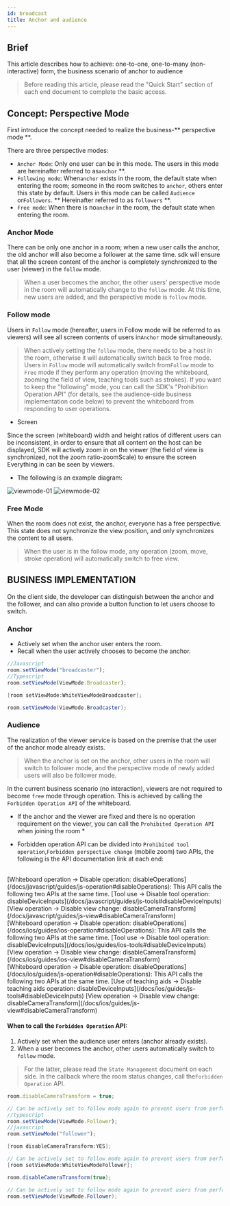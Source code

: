 ```yaml
---
id: broadcast
title: Anchor and audience
---
```


## Brief

This article describes how to achieve: one-to-one, one-to-many (non-interactive) form, the business scenario of anchor to audience

> Before reading this article, please read the "Quick Start" section of each end document to complete the basic access.

## Concept: Perspective Mode <span class = "anchor" id = "viewmode">

First introduce the concept needed to realize the business-** perspective mode **.

There are three perspective modes:

* `Anchor Mode`: Only one user can be in this mode. The users in this mode are hereinafter referred to as`anchor` **.
* `Following mode`: When`anchor` exists in the room, the default state when entering the room; someone in the room switches to `anchor`, others enter this state by default. Users in this mode can be called `Audience` or`Followers`. ** Hereinafter referred to as `followers` **.
* `Free mode`: When there is no`anchor` in the room, the default state when entering the room.

### Anchor Mode

There can be only one anchor in a room; when a new user calls the anchor, the old anchor will also become a follower at the same time.
sdk will ensure that all the screen content of the anchor is completely synchronized to the user (viewer) in the `follow` mode.

> When a user becomes the anchor, the other users' perspective mode in the room will automatically change to the `follow` mode. At this time, new users are added, and the perspective mode is `follow` mode.

### Follow mode

Users in `Follow` mode (hereafter, users in Follow mode will be referred to as viewers) will see all screen contents of users in`Anchor` mode simultaneously.

> When actively setting the `follow` mode, there needs to be a host in the room, otherwise it will automatically switch back to free mode.
> Users in `Follow` mode will automatically switch from`Follow` mode to `Free` mode if they perform any operation (moving the whiteboard, zooming the field of view, teaching tools such as strokes).
If you want to keep the "following" mode, you can call the SDK's "Prohibition Operation API" (for details, see the audience-side business implementation code below) to prevent the whiteboard from responding to user operations.

* Screen

Since the screen (whiteboard) width and height ratios of different users can be inconsistent, in order to ensure that all content on the host can be displayed, SDK will actively zoom in on the viewer (the field of view is synchronized, not the zoom ratio-zoomScale) to ensure the screen Everything in can be seen by viewers.

* The following is an example diagram:

![viewmode-01](/img/viewmode.001.png)
![viewmode-02](/img/viewmode.002.png)

### Free Mode

When the room does not exist, the anchor, everyone has a free perspective. This state does not synchronize the view position, and only synchronizes the content to all users.

> When the user is in the follow mode, any operation (zoom, move, stroke operation) will automatically switch to free view.

## BUSINESS IMPLEMENTATION <span class = "anchor" id = "implement">

On the client side, the developer can distinguish between the anchor and the follower, and can also provide a button function to let users choose to switch.

### Anchor

* Actively set when the anchor user enters the room.
* Recall when the user actively chooses to become the anchor.

<!--DOCUSAURUS_CODE_TABS-->
<!--Web-->
```typescript
//Javascript
room.setViewMode("broadcaster");
//Typescript
room.setViewMode(ViewMode.Broadcaster);
```
<!--iOS/Objective-C-->
```Objective-C
[room setViewMode:WhiteViewModeBroadcaster];
```
<!--Android/Java-->
```Java
room.setViewMode(ViewMode.Broadcaster);
```

<!--END_DOCUSAURUS_CODE_TABS-->

### Audience

The realization of the viewer service is based on the premise that the user of the anchor mode already exists.

> When the anchor is set on the anchor, other users in the room will switch to follower mode, and the perspective mode of newly added users will also be follower mode.

In the current business scenario (no interaction), viewers are not required to become `free` mode through operation. This is achieved by calling the `Forbidden Operation API` of the whiteboard.

* If the anchor and the viewer are fixed and there is no operation requirement on the viewer, you can call the `Prohibited Operation API` when joining the room *

* Forbidden operation API can be divided into `Prohibited tool operation`,`Forbidden perspective change` (mobile zoom) two APIs, the following is the API documentation link at each end:

<!--DOCUSAURUS_CODE_TABS-->
<!--Web/Typescript-->
<br>
[Whiteboard operation -> Disable operation: disableOperations](/docs/javascript/guides/js-operation#disableOperations): This API calls the following two APIs at the same time.
[Tool use -> Disable tool operation: disableDeviceInputs](/docs/javascript/guides/js-tools#disableDeviceInputs) 
[View operation -> Disable view change: disableCameraTransform](/docs/javascript/guides/js-view#disableCameraTransform)
<!--iOS/Objective-C-->
<br>
[Whiteboard operation -> Disable operation: disableOperations](/docs/ios/guides/ios-operation#disableOperations): This API calls the following two APIs at the same time.
[Tool use -> Disable tool operation: disableDeviceInputs](/docs/ios/guides/ios-tools#disableDeviceInputs)
[View operation -> Disable view change: disableCameraTransform](/docs/ios/guides/ios-view#disableCameraTransform)
<!--Android/Java-->
<br>
[Whiteboard operation -> Disable operation: disableOperations](/docs/ios/guides/js-operation#disableOperations): This API calls the following two APIs at the same time.
[Use of teaching aids -> Disable teaching aids operation: disableDeviceInputs](/docs/ios/guides/js-tools#disableDeviceInputs) 
[View operation -> Disable view change: disableCameraTransform](/docs/ios/guides/js-view#disableCameraTransform)
<!--END_DOCUSAURUS_CODE_TABS-->

#### When to call the `Forbidden Operation` API:

1. Actively set when the audience user enters (anchor already exists).
1. When a user becomes the anchor, other users automatically switch to `follow` mode.

> For the latter, please read the `State Management` document on each side. In the callback where the room status changes, call the`Forbidden Operation` API.

<!--DOCUSAURUS_CODE_TABS-->
<!--Web-->
```js
room.disableCameraTransform = true;

// Can be actively set to follow mode again to prevent users from performing operations in the middle and switch to free mode
//typescript
room.setViewMode(ViewMode.Follower);
//javascript
room.setViewMode("follower");
```
<!--iOS/Objective-C-->
```Objective-C
[room disableCameraTransform:YES];

// Can be actively set to follow mode again to prevent users from performing operations in the middle and switch to free mode
[room setViewMode:WhiteViewModeFollower];
```
<!--Android/Java-->
```Java
room.disableCameraTransform(true);

// Can be actively set to follow mode again to prevent users from performing operations in the middle and switch to free mode
room.setViewMode(ViewMode.Follower);
```
<!--END_DOCUSAURUS_CODE_TABS-->
